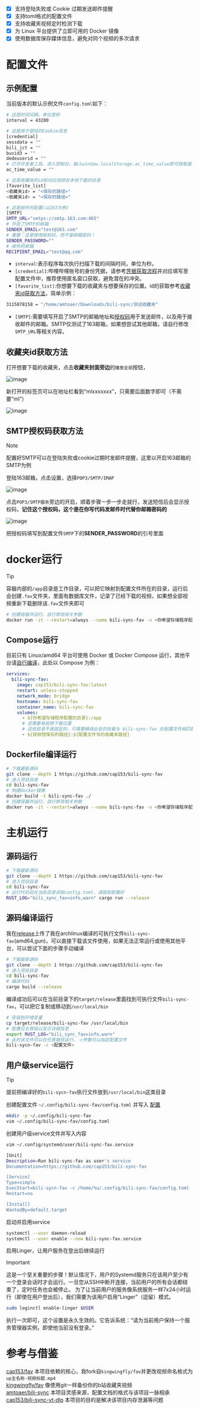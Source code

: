 - [x] 支持登陆失败或 Cookie 过期发送邮件提醒
- [x] 支持toml格式的配置文件
- [x] 支持收藏夹视频定时检测下载
- [x] 为 Linux 平台提供了立即可用的 Docker 镜像
- [x] 使用数据库保存媒体信息，避免对同个视频的多次请求

# 配置文件

## 示例配置

当前版本的默认示例文件`config.toml`如下：

```bash
# 这是时间间隔，单位是秒
interval = 43200

# 这是用于登陆的Cookie信息
[credential]
sessdata = ""
bili_jct = ""
buvid3 = ""
dedeuserid = ""
# 打开开发者工具，进入控制台，输入window.localStorage.ac_time_value即可获取值
ac_time_value = ""

# 这是收藏夹的id和对应视频在本地下载的目录
[favorite_list]
<收藏夹id> = "<保存的路径>"
<收藏夹id> = "<保存的路径>"

# 这是邮件的配置(以163为例)
[SMTP]
SMTP_URL="smtps://smtp.163.com:465"
# 开启了SMTP的邮箱
SENDER_EMAIL="test@163.com"
# 重要：这里使用授权码，而不是邮箱密码！
SENDER_PASSWORD="" 
# 收件的邮箱
RECIPIENT_EMAIL="test@qq.com"
```

- `interval`:表示程序每次执行扫描下载的间隔时间，单位为秒。
- `[credential]`:哔哩哔哩账号的身份凭据，请参考[凭据获取流程](https://nemo2011.github.io/bilibili-api/#/get-credential)并对应填写至配置文件中，推荐使用匿名窗口获取，避免潜在的冲突。
- `[favorite_list]`:你想要下载的收藏夹与想要保存的位置。id的获取参考[收藏夹id获取方法](#收藏夹id获取方法)，简单示例：

```bash
3115878158 = "/home/amtoaer/Downloads/bili-sync/测试收藏夹"
```

- `[SMTP]`:需要填写开启了SMTP的邮箱地址和[授权码](#SMTP授权码获取方法)用于发送邮件，以及用于接收邮件的邮箱。SMTP仅测试了163邮箱，如果想尝试其他邮箱，请自行修改`SMTP_URL`等相关内容。

## 收藏夹id获取方法

打开想要下载的收藏夹，点击**收藏夹封面旁边**的`播放全部`按钮，

![image](https://github.com/user-attachments/assets/a8a39d76-611d-40cf-9474-8193e26ae3ec)

新打开的标签页可以在地址栏看到“mlxxxxxxx”，只需要后面数字即可（不需要“ml“）

![image](https://github.com/user-attachments/assets/59921d0c-96ee-4fa0-842e-a757c603ccdd)

## SMTP授权码获取方法

> [!NOTE]
> 配置好SMTP可以在登陆失败或cookie过期时发邮件提醒，这里以开启163邮箱的SMTP为例

登陆163邮箱，点击设置，选择`POP3/SMTP/IMAP`

![image](https://github.com/user-attachments/assets/1d27d05a-04d4-4901-b135-9000e7df2f6e)

点击`POP3/SMTP服务`旁边的开启，顺着步骤一步一步走就行，发送短信后会显示授权码，**记住这个授权码，这个是在你写代码发邮件时代替你邮箱密码的**

![image](https://github.com/user-attachments/assets/bf73a8fc-1476-41ce-8afe-07ae296b7b6d)

把授权码填写到配置文件`SMTP`下的**SENDER_PASSWORD**的引号里面

# docker运行

> [!TIP]
> 容器内部的`/app`目录是工作目录，可以把它映射到配置文件所在的目录，运行后会创建`.fav`文件夹，里面有数据库文件，记录了已经下载的视频，如果想全部视频重新下载删除该`.fav`文件夹即可

```bash
# 创建容器并运行，自行修改相关参数
docker run -it --restart=always --name bili-sync-fav -v <你希望存储程序配置的目录>:/app -v <视频想保存的路径>:<配置文件写的收藏夹路径> bili-sync-fav
```

## Compose运行

目前只有 Linux/amd64 平台可使用 Docker 或 Docker Compose 运行，其他平台请[自行编译](#Dockerfile编译运行)，此处以 Compose 为例：

```yml
services:
  bili-sync-fav:
    image: cap153/bili-sync-fav:latest
    restart: unless-stopped
    network_mode: bridge
    hostname: bili-sync-fav
    container_name: bili-sync-fav
    volumes:
      - ${你希望存储程序配置的目录}:/app
      # 还需要有视频下载位置
      # 这些目录不是固定的，只需要确保此处的挂载与 bili-sync-fav 的配置文件相匹配
      - ${视频想保存的路径}:${配置文件写的收藏夹路径}
```

## Dockerfile编译运行

```bash
# 下载最新源码
git clone --depth 1 https://github.com/cap153/bili-sync-fav
# 进入项目目录
cd bili-sync-fav
# 构建docker镜像
docker build -t bili-sync-fav ./
# 创建容器并运行，自行修改相关参数
docker run -it --restart=always --name bili-sync-fav -v <你希望存储程序配置的目录>:/app -v <视频想保存的路径>:<配置文件写的收藏夹路径> bili-sync-fav
```

# 主机运行

## 源码运行

```bash
# 下载最新源码
git clone --depth 1 https://github.com/cap153/bili-sync-fav
# 进入项目目录
cd bili-sync-fav
# 运行代码会在当前目录读取config.toml，请提前配置好
RUST_LOG="bili_sync_fav=info,warn" cargo run --release
```

## 源码编译运行

我在[release](https://github.com/cap153/bili-sync-fav/releases)上传了我在archlinux编译的可执行文件`bili-sync-fav`(amd64,gun)，可以直接下载该文件使用，如果无法正常运行或使用其他平台，可以尝试下面的步骤手动编译

```bash
# 下载最新源码
git clone --depth 1 https://github.com/cap153/bili-sync-fav
# 进入项目目录
cd bili-sync-fav
# 编译代码
cargo build --release
```

编译成功后可以在当前目录下的`target/release`里面找到可执行文件`bili-sync-fav`，可以把它复制或移动到`/usr/local/bin`

```bash
# 安装到环境变量
cp target/release/bili-sync-fav /usr/local/bin
# 配置日志等级以显示详细信息
export RUST_LOG="bili_sync_fav=info,warn" 
# 此时该文件可以在任意路径运行，-c参数可以指定配置文件
bili-sycn-fav -c <配置文件>
```

## 用户级service运行

> [!TIP]
> 提前把编译好的`bili-sycn-fav`执行文件放到`/usr/local/bin`这类目录

创建配置文件 `~/.config/bili-sync-fav/config.toml` 并写入 [配置](#示例配置)

```bash
mkdir -p ~/.config/bili-sync-fav
vim ~/.config/bili-sync-fav/config.toml
```

创建用户级service文件并写入内容

```bash
vim ~/.config/systemd/user/bili-sync-fav.service
```

```bash
[Unit]
Description=Run bili-sync-fav as user's service
Documentation=https://github.com/cap153/bili-sync-fav

[Service]
Type=simple
ExecStart=bili-sycn-fav -c /home/%u/.config/bili-sync-fav/config.toml
Restart=no

[Install]
WantedBy=default.target
```

启动并启用service

```bash
systemctl --user daemon-reload
systemctl --user enable --now bili-sync-fav.service
```

启用Linger，让用户服务在登出后继续运行

> [!IMPORTANT]
> 这是一个至关重要的步骤！默认情况下，用户的Systemd服务只在该用户至少有一个登录会话时才会运行。一旦您从SSH中断开连接，当前用户的所有会话都结束了，定时任务也会被停止。
> 为了让当前用户的服务像系统服务一样7x24小时运行（即使在用户登出后），我们需要为该用户启用“Linger”（逗留）模式。

```bash
sudo loginctl enable-linger $USER
```

执行一次即可，这个设置是永久生效的。它告诉系统：“请为当前用户保持一个服务管理器实例，即使他当前没有登录。”

# 参考与借鉴

[cap153/fav](https://github.com/cap153/fav) 本项目依赖的核心，我fork自`kingwingfly/fav`并更改视频命名格式为`up主名称-视频标题.mp4`  
[kingwingfly/fav](https://github.com/kingwingfly/fav) 像使用git一样备份你的b站收藏夹视频  
[amtoaer/bili-sync](https://github.com/amtoaer/bili-sync) 本项目灵感来源，配置文档的格式与该项目一脉相承  
[cap153/bili-sync-yt-dlp](https://github.com/cap153/bili-sync-yt-dlp) 本项目的目的是解决该项目内存泄漏等问题  

